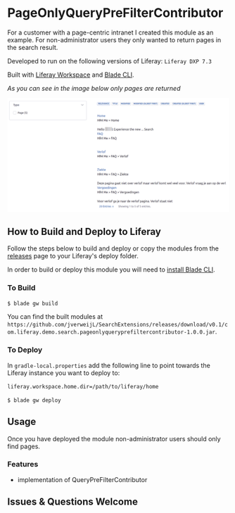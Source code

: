 # PageOnlyQueryPreFilterContributor

For a customer with a page-centric intranet I created this module as an example. For non-administrator users they only wanted to return pages
in the search result. 

Developed to run on the following versions of Liferay: `Liferay DXP 7.3`

Built with [Liferay Workspace](https://help.liferay.com/hc/en-us/articles/360029147471-Liferay-Workspace) and [Blade CLI](https://help.liferay.com/hc/en-us/articles/360029147071-Blade-CLI).

*As you can see in the image below only pages are returned*

![screenshot](img.png)

## How to Build and Deploy to Liferay

Follow the steps below to build and deploy or copy the modules from the [releases](../../releases/latest) page to your Liferay's deploy folder.

In order to build or deploy this module you will need to [install Blade CLI](https://help.liferay.com/hc/en-us/articles/360028833852-Installing-Blade-CLI).

### To Build

`$ blade gw build`

You can find the built modules at `https://github.com/jverweijL/SearchExtensions/releases/download/v0.1/com.liferay.demo.search.pageonlyqueryprefiltercontributor-1.0.0.jar`.

### To Deploy

In `gradle-local.properties` add the following line to point towards the Liferay instance you want to deploy to:
```
liferay.workspace.home.dir=/path/to/liferay/home
```

`$ blade gw deploy`

## Usage

Once you have deployed the module non-administrator users should only find pages.

### Features

* implementation of QueryPreFilterContributor


## Issues & Questions Welcome